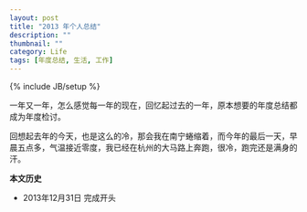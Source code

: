 ```yaml
---
layout: post
title: "2013 年个人总结"
description: ""
thumbnail: ""
category: Life
tags: [年度总结, 生活, 工作]
---
```

{% include JB/setup %}

一年又一年，怎么感觉每一年的现在，回忆起过去的一年，原本想要的年度总结都成为年度检讨。

回想起去年的今天，也是这么的冷，那会我在南宁蜷缩着，而今年的最后一天，早晨五点多，气温接近零度，我已经在杭州的大马路上奔跑，很冷，跑完还是满身的汗。

**本文历史**

* 2013年12月31日 完成开头
